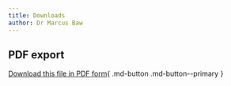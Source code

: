 ```yaml
---
title: Downloads
author: Dr Marcus Baw
---
```


## PDF export

<!-- comment -->

[Download this file in PDF form](pdf/albert-health-clinical-safety-management-file.pdf){ .md-button .md-button--primary }

